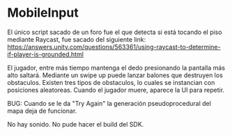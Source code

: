 # MobileInput
El único script sacado de un foro fue el que detecta si está tocando el piso mediante Raycast, fue sacado del siguiente link: https://answers.unity.com/questions/563361/using-raycast-to-determine-if-player-is-grounded.html

El jugador, entre más tiempo mantenga el dedo presionando la pantalla más alto saltará. Mediante un swipe up puede lanzar balones que destruyen los obstaculos.
Existen tres tipos de obstaculos, lo cuales se instancian con posiciones aleatoreas.
Cuando el jugador muere, aparece la UI para repetir.

BUG: Cuando se le da "Try Again" la generación pseudoprocedural del mapa deja de funcionar.

No hay sonido.
No pude hacer el build del SDK.
